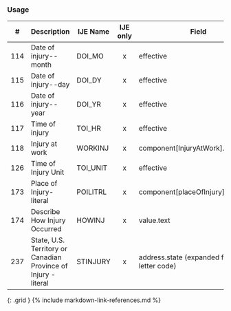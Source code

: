 ### Usage


| **#** |  **Description**   |  **IJE Name**   | IJE only |  **Field**  |  **Type**  | **Value Set**  |
| :---------: | ------------- | ------------ | :----------: |---------- | -------- | -------- |
| 114 | Date of injury--month | DOI_MO| x|effective | dateTime | See [PartialDatesAndTimes] | 
| 115 | Date of injury--day | DOI_DY| x|effective | dateTime | See [PartialDatesAndTimes] | 
| 116 | Date of injury--year | DOI_YR| x|effective | dateTime | See [PartialDatesAndTimes] | 
| 117 | Time of injury | TOI_HR| x|effective | dateTime | See [PartialDatesAndTimes] | 
| 118 | Injury at work | WORKINJ| x|component[InjuryAtWork].value | codeable | [YesNoUnknownNotApplicableVS] | 
| 126 | Time of Injury Unit | TOI_UNIT| x|effective | dateTime | See [PartialDatesAndTimes] | 
| 173 | Place of Injury- literal | POILITRL| x|component[placeOfInjury].value.text | string |  | 
| 174 | Describe How Injury Occurred | HOWINJ| x|value.text | string |  | 
| 237 | State, U.S. Territory or Canadian Province of Injury - literal | STINJURY| x|address.state (expanded from 2 letter code) | string | [StatesTerritoriesProvincesVS] | 
{: .grid }
{% include markdown-link-references.md %}
